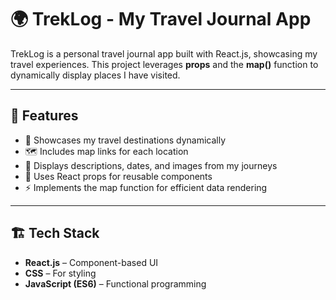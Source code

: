 # 🌍 TrekLog - My Travel Journal App  

TrekLog is a personal travel journal app built with React.js, showcasing my travel experiences. This project leverages **props** and the **map()** function to dynamically display places I have visited.  

---

## 🚀 Features  

- 📌 Showcases my travel destinations dynamically  
- 🗺️ Includes map links for each location  
- 📝 Displays descriptions, dates, and images from my journeys  
- 🎯 Uses React props for reusable components  
- ⚡ Implements the map function for efficient data rendering  

---

## 🏗️ Tech Stack  

- **React.js** – Component-based UI  
- **CSS** – For styling  
- **JavaScript (ES6)** – Functional programming  

